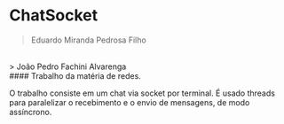 # ChatSocket
> Eduardo Miranda Pedrosa Filho 
<br> 
> João Pedro Fachini Alvarenga 
<br>
#### Trabalho da matéria de redes. 
<br>

O trabalho consiste em um chat via socket por terminal. É usado threads para paralelizar o recebimento e o envio de mensagens, de modo assíncrono.
